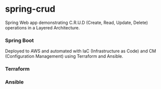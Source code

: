 # spring-crud

Spring Web app demonstrating C.R.U.D (Create, Read, Update, Delete) operations in a Layered Architecture.

### Spring Boot

Deployed to AWS and automated with IaC (Infrastructure as Code) and CM (Configuration Management) using Terraform and Ansible.


### Terraform


### Ansible




